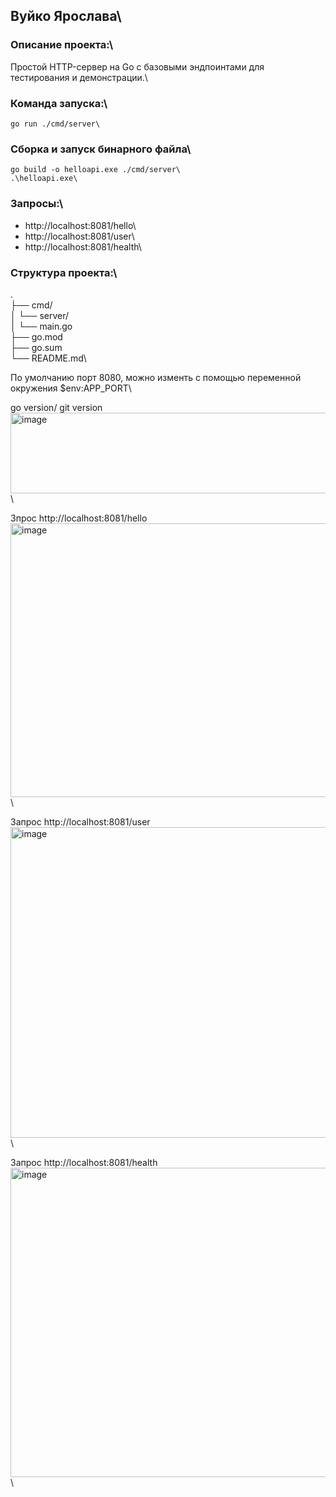 ## Вуйко Ярослава\
### Описание проекта:\
Простой HTTP-сервер на Go с базовыми эндпоинтами для тестирования и демонстрации.\

### Команда запуска:\
```
go run ./cmd/server\
```

### Сборка и запуск бинарного файла\
```
go build -o helloapi.exe ./cmd/server\
.\helloapi.exe\
```


### Запросы:\
- http://localhost:8081/hello\
- http://localhost:8081/user\
- http://localhost:8081/health\

### Структура проекта:\

.\
├── cmd/\
│   └── server/\
│       └── main.go \
├── go.mod\
├── go.sum\
└── README.md\



По умолчанию порт 8080, можно изменть с помощью переменной окружения $env:APP_PORT\


go version/ git version\
<img width="537" height="129" alt="image" src="https://github.com/user-attachments/assets/15e719e6-5b27-4189-a08e-119762851842" />\


Зпрос http://localhost:8081/hello\
<img width="1158" height="438" alt="image" src="https://github.com/user-attachments/assets/7e85ec97-1446-4b6a-a4ff-bbc91f9fed9b" />\



Запрос http://localhost:8081/user\
<img width="1103" height="497" alt="image" src="https://github.com/user-attachments/assets/449b7892-5638-4b73-93c1-00c159486357" />\



Запрос http://localhost:8081/health\
<img width="1103" height="495" alt="image" src="https://github.com/user-attachments/assets/e21f8c54-7350-4d3b-9ad4-f19211000b6c" />\





 
